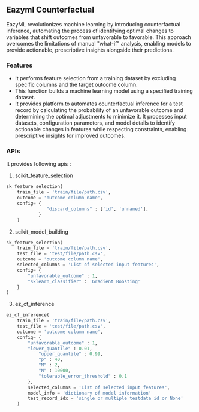## Eazyml Counterfactual
EazyML revolutionizes machine learning by introducing counterfactual inference, automating the process of identifying optimal changes to variables that shift outcomes from unfavorable to favorable. This approach overcomes the limitations of manual "what-if" analysis, enabling models to provide actionable, prescriptive insights alongside their predictions.

### Features
- It performs feature selection from a training dataset by excluding specific columns and the target outcome column.
- This function builds a machine learning model using a specified training dataset.
- It provides platform to automates counterfactual inference for a test record by calculating the probability of an unfavorable outcome and determining the optimal adjustments to minimize it. It processes input datasets, configuration parameters, and model details to identify actionable changes in features while respecting constraints, enabling prescriptive insights for improved outcomes.

### APIs
It provides following apis :
1) scikit_feature_selection


```python
sk_feature_selection(
    train_file = 'train/file/path.csv',
    outcome = 'outcome column name',
    config= {
               "discard_columns" : ['id', 'unnamed'],
            }
    )
``` 

2) scikit_model_building  

```python
sk_feature_selection(
    train_file = 'train/file/path.csv',
    test_file = 'test/file/path.csv',
    outcome = 'outcome column name',
    selected_columns = 'List of selected input features',
    config= {
        "unfavorable_outcome" : 1,
        "sklearn_classifier" : 'Gradient Boosting'
    }
)
```

3) ez_cf_inference       

```python
ez_cf_inference(
    train_file = 'train/file/path.csv',
    test_file = 'test/file/path.csv',
    outcome = 'outcome column name',
    config= {
        "unfavorable_outcome" : 1,
        "lower_quantile" : 0.01,
            "upper_quantile" : 0.99,
            "p" : 40,
            "M" : 2,
            "N" : 10000,
            "tolerable_error_threshold" : 0.1
        },
        selected_columns = 'List of selected input features',
        model_info = 'dictionary of model information'
        test_record_idx = 'single or multiple testdata id or None'
    )
```
